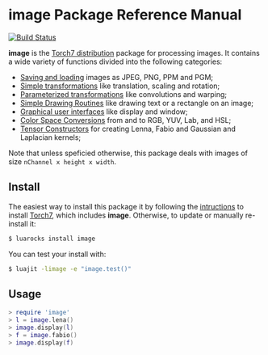 # image Package Reference Manual #

[![Build Status](https://travis-ci.org/torch/image.svg)](https://travis-ci.org/torch/image) 

__image__ is the [Torch7 distribution](http://torch.ch/) package for processing 
images. It contains a wide variety of functions divided into the following categories:

  * [Saving and loading](doc/saveload.md) images as JPEG, PNG, PPM and PGM;
  * [Simple transformations](doc/simpletransform.md) like translation, scaling and rotation;
  * [Parameterized transformations](doc/paramtransform.md) like convolutions and warping;
  * [Simple Drawing Routines](doc/drawing.md) like drawing text or a rectangle on an image;
  * [Graphical user interfaces](doc/gui.md) like display and window;
  * [Color Space Conversions](doc/colorspace.md) from and to RGB, YUV, Lab, and HSL;
  * [Tensor Constructors](doc/tensorconstruct.md) for creating Lenna, Fabio and Gaussian and Laplacian kernels;

Note that unless speficied otherwise, this package deals with images of size 
`nChannel x height x width`.

## Install

The easiest way to install this package it by following the [intructions](http://torch.ch/docs/getting-started.html) 
to install [Torch7](http://www.torch.ch), which includes __image__. 
Otherwise, to update or manually re-install it:

```bash
$ luarocks install image
```

You can test your install with:

```bash
$ luajit -limage -e "image.test()"
```

## Usage

```lua
> require 'image'
> l = image.lena()
> image.display(l)
> f = image.fabio()
> image.display(f)
```
